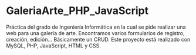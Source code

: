 # GaleriaArte_PHP_JavaScript
Práctica del grado de Ingeniería Informática en la cual se pide realizar una web para una galería de arte. Encontramos varios formularios de registro, creación, edición... Básicamente un CRUD. Este proyecto está realizado con MySQL, PHP, JavaScript, HTML y CSS.
